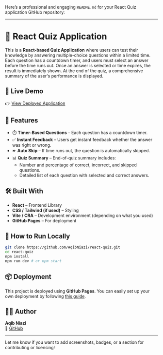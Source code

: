 Here’s a professional and engaging `README.md` for your React Quiz application GitHub repository:

---

# 🧠 React Quiz Application

This is a **React-based Quiz Application** where users can test their knowledge by answering multiple-choice questions within a limited time. Each question has a countdown timer, and users must select an answer before the time runs out. Once an answer is selected or time expires, the result is immediately shown. At the end of the quiz, a comprehensive summary of the user's performance is displayed.

## 🚀 Live Demo

👉 [View Deployed Application](https://react-quiz-mu-two.vercel.app/)

## 📸 Features

- ⏱️ **Timer-Based Questions** – Each question has a countdown timer.
- ✅ **Instant Feedback** – Users get instant feedback whether the answer was right or wrong.
- ⏩ **Auto Skip** – If time runs out, the question is automatically skipped.
- 📊 **Quiz Summary** – End-of-quiz summary includes:
  - Number and percentage of correct, incorrect, and skipped questions.
  - Detailed list of each question with selected and correct answers.

## 🛠️ Built With

- **React** – Frontend Library
- **CSS / Tailwind (if used)** – Styling
- **Vite / CRA** – Development environment (depending on what you used)
- **GitHub Pages** – For deployment

## 📂 How to Run Locally

```bash
git clone https://github.com/AqibNiazi/react-quiz.git
cd react-quiz
npm install
npm run dev # or npm start
```

## 📦 Deployment

This project is deployed using **GitHub Pages**. You can easily set up your own deployment by following [this guide](https://create-react-app.dev/docs/deployment/#github-pages).

## 🧑‍💻 Author

**Aqib Niazi**  
🔗 [GitHub](https://github.com/AqibNiazi)

---

Let me know if you want to add screenshots, badges, or a section for contributing or licensing!

